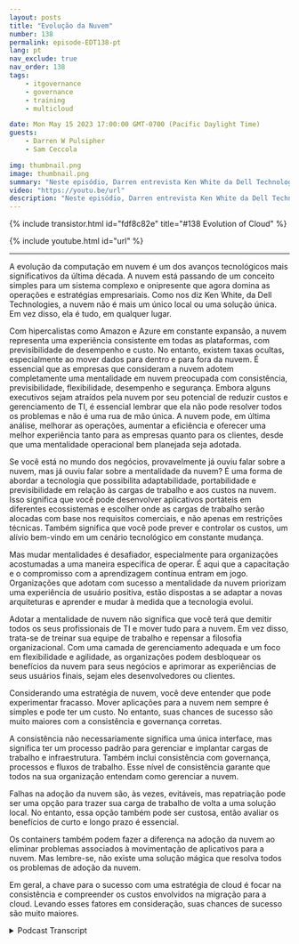```yaml
---
layout: posts
title: "Evolução da Nuvem"
number: 138
permalink: episode-EDT138-pt
lang: pt
nav_exclude: true
nav_order: 138
tags:
    - itgovernance
    - governance
    - training
    - multicloud

date: Mon May 15 2023 17:00:00 GMT-0700 (Pacific Daylight Time)
guests:
    - Darren W Pulsipher
    - Sam Ceccola

img: thumbnail.png
image: thumbnail.png
summary: "Neste episódio, Darren entrevista Ken White da Dell Technology sobre como a tecnologia em nuvem é mais do que apenas tecnologia, mas sim uma mudança processual e cultural nas organizações."
video: "https://youtu.be/url"
description: "Neste episódio, Darren entrevista Ken White da Dell Technology sobre como a tecnologia em nuvem é mais do que apenas tecnologia, mas sim uma mudança processual e cultural nas organizações."
---
```


<div>
{% include transistor.html id="fdf8c82e" title="#138 Evolution of Cloud" %}

{% include youtube.html id="url" %}
</div>

---

A evolução da computação em nuvem é um dos avanços tecnológicos mais significativos da última década. A nuvem está passando de um conceito simples para um sistema complexo e onipresente que agora domina as operações e estratégias empresariais. Como nos diz Ken White, da Dell Technologies, a nuvem não é mais um único local ou uma solução única. Em vez disso, ela é tudo, em qualquer lugar.

Com hipercalistas como Amazon e Azure em constante expansão, a nuvem representa uma experiência consistente em todas as plataformas, com previsibilidade de desempenho e custo. No entanto, existem taxas ocultas, especialmente ao mover dados para dentro e para fora da nuvem. É essencial que as empresas que consideram a nuvem adotem completamente uma mentalidade em nuvem preocupada com consistência, previsibilidade, flexibilidade, desempenho e segurança. Embora alguns executivos sejam atraídos pela nuvem por seu potencial de reduzir custos e gerenciamento de TI, é essencial lembrar que ela não pode resolver todos os problemas e não é uma rua de mão única. A nuvem pode, em última análise, melhorar as operações, aumentar a eficiência e oferecer uma melhor experiência tanto para as empresas quanto para os clientes, desde que uma mentalidade operacional bem planejada seja adotada.

Se você está no mundo dos negócios, provavelmente já ouviu falar sobre a nuvem, mas já ouviu falar sobre a mentalidade da nuvem? É uma forma de abordar a tecnologia que possibilita adaptabilidade, portabilidade e previsibilidade em relação às cargas de trabalho e aos custos na nuvem. Isso significa que você pode desenvolver aplicativos portáteis em diferentes ecossistemas e escolher onde as cargas de trabalho serão alocadas com base nos requisitos comerciais, e não apenas em restrições técnicas. Também significa que você pode prever e controlar os custos, um alívio bem-vindo em um cenário tecnológico em constante mudança.

Mas mudar mentalidades é desafiador, especialmente para organizações acostumadas a uma maneira específica de operar. É aqui que a capacitação e o compromisso com a aprendizagem contínua entram em jogo. Organizações que adotam com sucesso a mentalidade da nuvem priorizam uma experiência de usuário positiva, estão dispostas a se adaptar a novas arquiteturas e aprender e mudar à medida que a tecnologia evolui.

Adotar a mentalidade de nuvem não significa que você terá que demitir todos os seus profissionais de TI e mover tudo para a nuvem. Em vez disso, trata-se de treinar sua equipe de trabalho e repensar a filosofia organizacional. Com uma camada de gerenciamento adequada e um foco em flexibilidade e agilidade, as organizações podem desbloquear os benefícios da nuvem para seus negócios e aprimorar as experiências de seus usuários finais, sejam eles desenvolvedores ou clientes.

Considerando uma estratégia de nuvem, você deve entender que pode experimentar fracasso. Mover aplicações para a nuvem nem sempre é simples e pode ter um custo. No entanto, suas chances de sucesso são muito maiores com a consistência e governança corretas.

A consistência não necessariamente significa uma única interface, mas significa ter um processo padrão para gerenciar e implantar cargas de trabalho e infraestrutura. Também inclui consistência com governança, processos e fluxos de trabalho. Esse nível de consistência garante que todos na sua organização entendam como gerenciar a nuvem.

Falhas na adoção da nuvem são, às vezes, evitáveis, mas repatriação pode ser uma opção para trazer sua carga de trabalho de volta a uma solução local. No entanto, essa opção também pode ser custosa, então avaliar os benefícios de curto e longo prazo é essencial.

Os containers também podem fazer a diferença na adoção da nuvem ao eliminar problemas associados à movimentação de aplicativos para a nuvem. Mas lembre-se, não existe uma solução mágica que resolva todos os problemas de adoção da nuvem.

Em geral, a chave para o sucesso com uma estratégia de cloud é focar na consistência e compreender os custos envolvidos na migração para a cloud. Levando esses fatores em consideração, suas chances de sucesso são muito maiores.



<details>
<summary> Podcast Transcript </summary>

<p></p>

</details>
